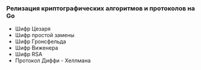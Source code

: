 ### Релизация криптографических алгоритмов и протоколов на Go

* Шифр Цезаря
* Шифр простой замены
* Шифр Гронсфельда
* Шифр Виженера
* Шифр RSA
* Протокол Диффи - Хеллмана
